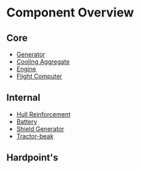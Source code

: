 # Component Overview

## Core

- [Generator][generator-component]
- [Cooling Aggregate][cooling-component]
- [Engine][engine-component]
- [Flight Computer][flight-computer]

## Internal

- [Hull Reinforcement][hull-reinforcement-component]
- [Battery][battery-component]
- [Shield Generator][shield-generator-component]
- [Tractor-beak][tractor-beam-component]

## Hardpoint's


[generator-component]: ./GeneratorComponent.md
[engine-component]: ./EngineComponent.md
[cooling-component]: ./CoolingAggregateComponent.md
[flight-computer]: ./FlightComputer.md
[battery-component]: ./BatteryComponent.md
[hull-reinforcement-component]: ./HullReinforcement.md
[shield-generator-component]: ./ShieldGenerator.md
[tractor-beam-component]: ./TractorBeam.md